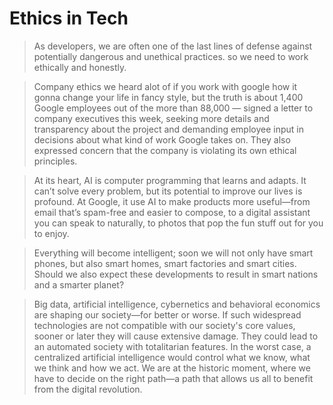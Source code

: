 # Ethics in Tech

> As developers, we are often one of the last lines of defense against
> potentially dangerous and unethical practices. so we need to work  
>  ethically and honestly.

> Company ethics 
> we heard alot of if you work with google how it gonna change your life in 
> fancy style, but the truth is about 1,400 Google employees out of the 
> more than 88,000 — signed a letter to company executives this week, 
> seeking more details and transparency about the project and demanding
>  employee input in decisions about what kind of work Google takes on. 
> They also expressed concern that the company is violating its own ethical 
> principles.

> At its heart, AI is computer programming that learns and adapts. It can’t
> solve every problem, but its potential to improve our lives is profound.
> At Google, it use AI to make products more useful—from email that’s 
> spam-free and easier to compose, to a digital assistant you can speak to
> naturally, to photos that pop the fun stuff out for you to enjoy.

> Everything will become intelligent; soon we will not only have smart 
> phones, but also smart homes, smart factories and smart cities. Should we 
> also expect these developments to result in smart nations and a smarter 
> planet?


> Big data, artificial intelligence, cybernetics and behavioral economics 
> are shaping our society—for better or worse. If such widespread 
> technologies are not compatible with our society's core values, sooner or
>  later they will cause extensive damage. They could lead to an automated 
> society with totalitarian features. In the worst case, a centralized 
> artificial intelligence would control what we know, what we think and how 
> we act. We are at the historic moment, where we have to decide on the 
> right path—a path that allows us all to benefit from the digital 
> revolution.
